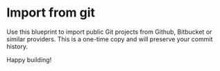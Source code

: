 # Import from git

Use this blueprint to import public Git projects from Github, Bitbucket or similar providers. This
is a one-time copy and will preserve your commit history.

Happy building!
